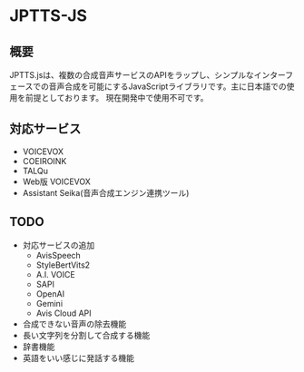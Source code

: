 # JPTTS-JS
## 概要
JPTTS.jsは、複数の合成音声サービスのAPIをラップし、シンプルなインターフェースでの音声合成を可能にするJavaScriptライブラリです。主に日本語での使用を前提としております。
現在開発中で使用不可です。
## 対応サービス
- VOICEVOX
- COEIROINK
- TALQu
- Web版 VOICEVOX
- Assistant Seika(音声合成エンジン連携ツール)

## TODO
- 対応サービスの追加
    - AvisSpeech
    - StyleBertVits2
    - A.I. VOICE
    - SAPI
    - OpenAI
    - Gemini
    - Avis Cloud API
- 合成できない音声の除去機能
- 長い文字列を分割して合成する機能
- 辞書機能
- 英語をいい感じに発話する機能